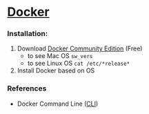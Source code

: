 # [Docker](https://www.docker.com/)

### Installation:
1. Download [Docker Community Edition](https://www.docker.com/community-edition) (Free)
    * to see Mac OS `sw_vers`
    * to see Linux OS `cat /etc/*release*`
2. Install Docker based on OS



### References 
- Docker Command Line ([CLI](https://docs.docker.com/engine/reference/commandline/cli/))

